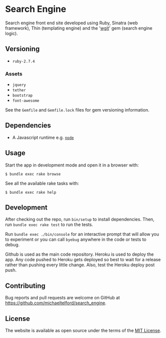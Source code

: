 # Search Engine

Search engine front end site developed using Ruby, Sinatra (web framework), Thin (templating engine) and the '[wgit](https://github.com/michaeltelford/wgit)' gem (search engine logic).

## Versioning

- `ruby-2.7.4`

### Assets

- `jquery`
- `tether`
- `bootstrap`
- `font-awesome`

See the `Gemfile` and `Gemfile.lock` files for gem versioning information.

## Dependencies

- A Javascript runtime e.g. [`node`](https://nodejs.org/en/)

## Usage

Start the app in development mode and open it in a browser with:

    $ bundle exec rake browse

See all the available rake tasks with:

    $ bundle exec rake help

## Development

After checking out the repo, run `bin/setup` to install dependencies. Then, run `bundle exec rake test` to run the tests.

Run `bundle exec ./bin/console` for an interactive prompt that will allow you to experiment or you can call `byebug` anywhere in the code or tests to debug.

Github is used as the main code repository. Heroku is used to deploy the app. Any code pushed to Heroku gets deployed so best to wait for a release rather than pushing every little change. Also, test the Heroku deploy post push.

## Contributing

Bug reports and pull requests are welcome on GitHub at https://github.com/michaeltelford/search_engine.

## License

The website is available as open source under the terms of the [MIT License](http://opensource.org/licenses/MIT).
